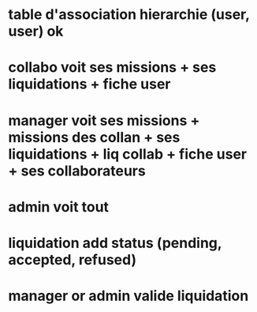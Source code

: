 # table d'association hierarchie (user, user) ok
# collabo voit ses missions + ses liquidations + fiche user 
# manager voit ses missions + missions des collan + ses liquidations + liq collab + fiche user + ses collaborateurs

# admin voit tout

# liquidation add status (pending, accepted, refused)

# manager or admin valide liquidation
